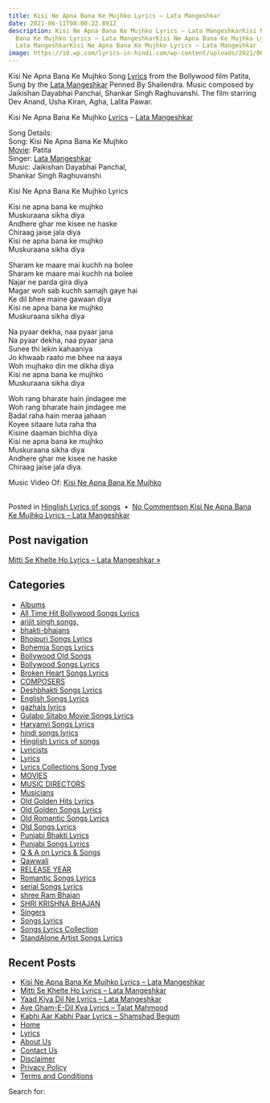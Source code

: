 ```yaml
---
title: Kisi Ne Apna Bana Ke Mujhko Lyrics – Lata Mangeshkar
date: 2021-06-11T08:00:22.891Z
description: Kisi Ne Apna Bana Ke Mujhko Lyrics – Lata MangeshkarKisi Ne Apna
  Bana Ke Mujhko Lyrics – Lata MangeshkarKisi Ne Apna Bana Ke Mujhko Lyrics –
  Lata MangeshkarKisi Ne Apna Bana Ke Mujhko Lyrics – Lata Mangeshkar
image: https://i0.wp.com/lyrics-in-hindi.com/wp-content/uploads/2021/06/0-547.jpg?w=480&ssl=1
---
```

<!--StartFragment-->

Kisi Ne Apna Bana Ke Mujhko Song [Lyrics](https://lyrics-in-hindi.com/tag/lyrics/) from the Bollywood film Patita,\
Sung by the [Lata Mangeshkar](https://lyrics-in-hindi.com/tag/lata-mangeshkar/) Penned By Shailendra. Music composed by Jaikishan Dayabhai Panchal, Shankar Singh Raghuvanshi. The film starring Dev Anand, Usha Kiran, Agha, Lalita Pawar.

Kisi Ne Apna Bana Ke Mujhko [Lyrics](https://lyrics-in-hindi.com/tag/lyrics/) – [Lata Mangeshkar](https://lyrics-in-hindi.com/tag/lata-mangeshkar/)

Song Details:\
Song: Kisi Ne Apna Bana Ke Mujhko\
[Movie](https://lyrics-in-hindi.com/tag/movie/): Patita\
Singer: [Lata Mangeshkar](https://lyrics-in-hindi.com/tag/lata-mangeshkar/)\
Music: Jaikishan Dayabhai Panchal,\
Shankar Singh Raghuvanshi

Kisi Ne Apna Bana Ke Mujhko Lyrics

Kisi ne apna bana ke mujhko\
Muskuraana sikha diya\
Andhere ghar me kisee ne haske\
Chiraag jaise jala diya\
Kisi ne apna bana ke mujhko\
Muskuraana sikha diya

Sharam ke maare mai kuchh na bolee\
Sharam ke maare mai kuchh na bolee\
Najar ne parda gira diya\
Magar woh sab kuchh samajh gaye hai\
Ke dil bhee maine gawaan diya\
Kisi ne apna bana ke mujhko\
Muskuraana sikha diya

Na pyaar dekha, naa pyaar jana\
Na pyaar dekha, naa pyaar jana\
Sunee thi lekin kahaaniya\
Jo khwaab raato me bhee na aaya\
Woh mujhako din me dikha diya\
Kisi ne apna bana ke mujhko\
Muskuraana sikha diya

Woh rang bharate hain jindagee me\
Woh rang bharate hain jindagee me\
Badal raha hain meraa jahaan\
Koyee sitaare luta raha tha\
Kisine daaman bichha diya\
Kisi ne apna bana ke mujhko\
Muskuraana sikha diya\
Andhere ghar me kisee ne haske\
Chiraag jaise jala diya.

Music Video Of: [Kisi Ne Apna Bana Ke Mujhko](https://wp.me/pd7Y4z-xnU)

<!--EndFragment-->

<!--StartFragment-->

\
Posted in [Hinglish Lyrics of songs](https://lyrics-in-hindi.com/hinglish-lyrics-of-songs/)  •  [No Commentson Kisi Ne Apna Bana Ke Mujhko Lyrics – Lata Mangeshkar](https://lyrics-in-hindi.com/hinglish-lyrics-of-songs/kisi-ne-apna-bana-ke-mujhko-lyrics-lata-mangeshkar/#respond)

## Post navigation

[Mitti Se Khelte Ho Lyrics – Lata Mangeshkar »](https://lyrics-in-hindi.com/hinglish-lyrics-of-songs/mitti-se-khelte-ho-lyrics-lata-mangeshkar/)

###  

 

## Categories

* [Albums](https://lyrics-in-hindi.com/albums/)
* [All Time Hit Bollywood Songs Lyrics](https://lyrics-in-hindi.com/all-time-hit-bollywood-songs-lyrics/)
* [arijit singh songs,](https://lyrics-in-hindi.com/arijit-singh-songs/)
* [bhakti-bhajans](https://lyrics-in-hindi.com/bhakti-bhajans/)
* [Bhojpuri Songs Lyrics](https://lyrics-in-hindi.com/bhojpuri-songs-lyrics/)
* [Bohemia Songs Lyrics](https://lyrics-in-hindi.com/bohemia-songs-lyrics/)
* [Bollywood Old Songs](https://lyrics-in-hindi.com/bollywood-old-songs/)
* [Bollywood Songs Lyrics](https://lyrics-in-hindi.com/bollywood-songs-lyrics/)
* [Broken Heart Songs Lyrics](https://lyrics-in-hindi.com/broken-heart-songs-lyrics/)
* [COMPOSERS](https://lyrics-in-hindi.com/composers/)
* [Deshbhakti Songs Lyrics](https://lyrics-in-hindi.com/deshbhakti-songs-lyrics/)
* [English Songs Lyrics](https://lyrics-in-hindi.com/english-songs-lyrics/)
* [gazhals lyrics](https://lyrics-in-hindi.com/gazhals-lyrics/)
* [Gulabo Sitabo Movie Songs Lyrics](https://lyrics-in-hindi.com/gulabo-sitabo-movie-songs-lyrics/)
* [Haryanvi Songs Lyrics](https://lyrics-in-hindi.com/haryanvi-songs-lyrics/)
* [hindi songs lyrics](https://lyrics-in-hindi.com/hindi-songs-lyrics/)
* [Hinglish Lyrics of songs](https://lyrics-in-hindi.com/hinglish-lyrics-of-songs/ "Hinglish  Lyrics of songs")
* [Lyricists](https://lyrics-in-hindi.com/lyricists/)
* [Lyrics](https://lyrics-in-hindi.com/lyrics/)
* [Lyrics Collections Song Type](https://lyrics-in-hindi.com/lyrics-collections-song-type/)
* [MOVIES](https://lyrics-in-hindi.com/movies/ "Bollywood movies since 1931 . Hindi Songs Lyrics  from all Bollywood Movies since the begining of the bollywood industry. Enjoy here best songs and lyrics ")
* [MUSIC DIRECTORS](https://lyrics-in-hindi.com/music-directors/)
* [Musicians](https://lyrics-in-hindi.com/musicians/)
* [Old Golden Hits Lyrics](https://lyrics-in-hindi.com/old-golden-hits-lyrics/)
* [Old Golden Songs Lyrics](https://lyrics-in-hindi.com/old-golden-songs-lyrics/)
* [Old Romantic Songs Lyrics](https://lyrics-in-hindi.com/old-romantic-songs-lyrics/)
* [Old Songs Lyrics](https://lyrics-in-hindi.com/old-songs-lyrics/)
* [Punjabi Bhakti Lyrics](https://lyrics-in-hindi.com/punjabi-bhakti-lyrics/)
* [Punjabi Songs Lyrics](https://lyrics-in-hindi.com/punjabi-songs-lyrics/)
* [Q & A on Lyrics & Songs](https://lyrics-in-hindi.com/q-a-on-lyrics-songs/)
* [Qawwali](https://lyrics-in-hindi.com/qawwali/)
* [RELEASE YEAR](https://lyrics-in-hindi.com/release-year/)
* [Romantic Songs Lyrics](https://lyrics-in-hindi.com/romantic-songs-lyrics/)
* [serial Songs Lyrics](https://lyrics-in-hindi.com/serial-songs-lyrics/)
* [shree Ram Bhajan](https://lyrics-in-hindi.com/shree-ram-bhajan/)
* [SHRI KRISHNA BHAJAN](https://lyrics-in-hindi.com/shri-krishna-bhajan/)
* [Singers](https://lyrics-in-hindi.com/singers/)
* [Songs Lyrics](https://lyrics-in-hindi.com/songs-lyrics/)
* [Songs Lyrics Collection](https://lyrics-in-hindi.com/song-lyrics-collection/)
* [StandAlone Artist Songs Lyrics](https://lyrics-in-hindi.com/standalone-artist-songs-lyrics/)

## Recent Posts

* [Kisi Ne Apna Bana Ke Mujhko Lyrics – Lata Mangeshkar](https://lyrics-in-hindi.com/hinglish-lyrics-of-songs/kisi-ne-apna-bana-ke-mujhko-lyrics-lata-mangeshkar/)
* [Mitti Se Khelte Ho Lyrics – Lata Mangeshkar](https://lyrics-in-hindi.com/hinglish-lyrics-of-songs/mitti-se-khelte-ho-lyrics-lata-mangeshkar/)
* [Yaad Kiya Dil Ne Lyrics – Lata Mangeshkar](https://lyrics-in-hindi.com/hinglish-lyrics-of-songs/yaad-kiya-dil-ne-lyrics-lata-mangeshkar/)
* [Aye Gham-E-Dil Kya Lyrics – Talat Mahmood](https://lyrics-in-hindi.com/hinglish-lyrics-of-songs/aye-gham-e-dil-kya-lyrics-talat-mahmood/)
* [Kabhi Aar Kabhi Paar Lyrics – Shamshad Begum](https://lyrics-in-hindi.com/hinglish-lyrics-of-songs/kabhi-aar-kabhi-paar-lyrics-shamshad-begum/)
* [Home](https://lyrics-in-hindi.com/)
* [Lyrics](https://lyrics-in-hindi.com/lyrics/)
* [About Us](https://lyrics-in-hindi.com/about-us/)
* [Contact Us](https://lyrics-in-hindi.com/contact-us/)
* [Disclaimer](https://lyrics-in-hindi.com/disclaimer/)
* [Privacy Policy](https://lyrics-in-hindi.com/privacy-policy-2/)
* [Terms and Conditions](https://lyrics-in-hindi.com/terms-and-conditions/)

Search for:



<!--EndFragment-->